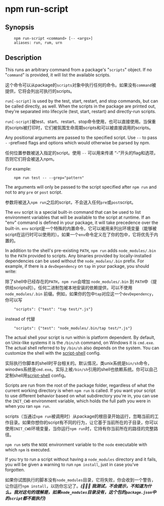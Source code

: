 # npm run-script

## Synopsis

```shell
    npm run-script <command> [-- <args>]
    aliases: run, rum, urn
```

## Description

This runs an arbitrary command from a package's "`scripts`" object. If no "`command`" is provided, it will list the available scripts.

这个命令可以从package的`scripts`对象中执行任何的命令。如果没有`command`被提供，它将会列出可执行的scripts。

`run[-script]` is used by the test, start, restart, and stop commands, but can be called directly, as well. When the scripts in the package are printed out, they're separated into lifecycle (test, start, restart) and directly-run scripts.

`run[-script]`被test、start、restart、stop命令使用，也可以直接使用。当保重的scripts被打印时，它们被氛围生命周期scripts和可以被直接调用的scripts。

Any positional arguments are passed to the specified script. Use `--` to pass `-` -prefixed flags and options which would otherwise be parsed by npm.

任何位置参数被送入指定的script。使用 `--` 可以用来传递 “-”开头的flag和选项，否则它们将会被送入npm。

For example:

```shell
    npm run test -- --grep="pattern"
```

The arguments will only be passed to the script specified after `npm run` and not to any `pre` or `post` script.

参数将被送入`npm run`之后的script，不会送入任何`pre`或`post`script。

The `env` script is a special built-in command that can be used to list environment variables that will be available to the script at runtime. If an "env" command is defined in your package, it will take precedence over the built-in.
`env` script是一个特殊的内置命令，它可以被用来列出环境变量（能够被script在运行时可以使用的）。如果一个`env`命令定义在了你的包中，它将优先于内置的。

In addition to the shell's pre-existing `PATH`, `npm run` adds `node_modules/.bin` to the `PATH` provided to scripts. Any binaries provided by locally-installed dependencies can be used without the `node_modules/.bin` prefix. For example, if there is a `devDependency` on `tap` in your package, you should write:

除了shell中已经存在的`PATH`，`npm run`会增加 `node_modules/.bin` 到 `PATH`中（提供给scripts的）。任何二进制包被本地安装的依赖提供，可以不使用 `node_modules/.bin` 前缀。例如，如果你的包中`tap`对应这一个`devDependency`，你可以写

```shell
    "scripts": {"test": "tap test/*.js"}
```

instead of
代替

```shell
    "scripts": {"test": "node_modules/.bin/tap test/*.js"}
```

The actual shell your script is run within is platform dependent. By default, on Unix-like systems it is the `/bin/sh` command, on Windows it is `cmd.exe`. The actual shell referred to by `/bin/sh` also depends on the system. You can customize the shell with the [script-shell](https://docs.npmjs.com/cli/v10/using-npm/config#script-shell) config.

实际执行你脚本的shell时平台相关的。默认情况，类unix系统是`bin/sh`命令，winodws系统是`cmd.exe`。实际上被`/bin/sh`引用的shell也依赖系统。你可以自己定制shell用[script-shell](https://docs.npmjs.com/cli/v10/using-npm/config#script-shell) config。

Scripts are run from the root of the package folder, regardless of what the current working directory is when `npm run` is called. If you want your script to use different behavior based on what subdirectory you're in, you can use the `INIT_CWD` environment variable, which holds the full path you were in when you ran `npm run`.

scripts（当通过`npm run`被调用时）从package的根目录开始运行，忽略当前的工作目录。如果你想你的script有不同的行为，让它基于当前所在的子目录，你可以使用`INIT_CWD`环境变量，当你运行`npm run`时，它持有你当前所在的路径的完整路径。

`npm run` sets the `NODE` environment variable to the `node` executable with which `npm` is executed.

If you try to run a script without having a `node_modules` directory and it fails, you will be given a warning to run `npm install`, just in case you've forgotten.

如果你试图执行的脚本没有`node_modules`目录，它将失败，你会收到一个警告，让你运行`npm install`，以防你忘记了。***(:pill::pill::pill: 我测试，不会提示，不知道为什么。我对这句的理解是，如果`node_nodules`目录没有，这个包的`package.json`中的`script`都不能执行)***
